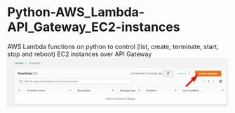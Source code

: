 # Python-AWS_Lambda-API_Gateway_EC2-instances
AWS Lambda functions on python to control (list, create, terminate, start, stop and reboot) EC2 instances over API Gateway
![This is an image](/img/create-function.jpg)